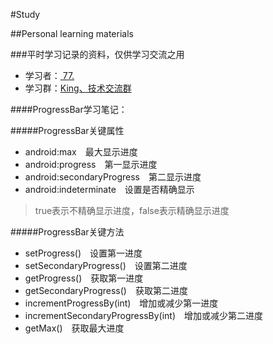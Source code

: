 #Study

##Personal learning materials

###平时学习记录的资料，仅供学习交流之用
* 学习者：[  77.](http://wpa.qq.com/msgrd?v=3&uin=951203598&site=qq&menu=yes "点击这里联系作者")<br>
* 学习群：[King、技术交流群](http://shang.qq.com/wpa/qunwpa?idkey=a1488cba8fc51aaa456a82105afafa34276957bd41337abcd0e593a098d9c56a "点击加群")<br>

####ProgressBar学习笔记：

#####ProgressBar关键属性
* android:max　最大显示进度
* android:progress　第一显示进度
* android:secondaryProgress　第二显示进度
* android:indeterminate　设置是否精确显示
>true表示不精确显示进度，false表示精确显示进度

#####ProgressBar关键方法
* setProgress()　设置第一进度
* setSecondaryProgress()　设置第二进度
* getProgress()　获取第一进度
* getSecondaryProgress()　获取第二进度
* incrementProgressBy(int)　增加或减少第一进度
* incrementSecondaryProgressBy(int)　增加或减少第二进度
* getMax()　获取最大进度
